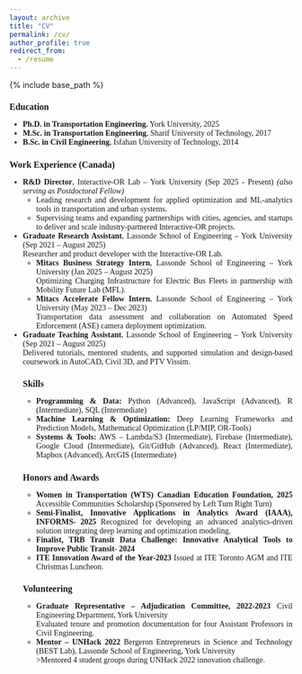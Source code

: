 ```yaml
---
layout: archive
title: "CV"
permalink: /cv/
author_profile: true
redirect_from:
  - /resume
---
```


{% include base_path %}

<div style="font-size: 14px; font-family: 'Georgia', serif; text-align: justify;">

<h2 style="font-size: 16px; font-family: 'Georgia', serif;">Education</h2>
<ul>
  <li><strong>Ph.D. in Transportation Engineering</strong>, York University, 2025</li>
  <li><strong>M.Sc. in Transportation Engineering</strong>, Sharif University of Technology, 2017</li>
  <li><strong>B.Sc. in Civil Engineering</strong>, Isfahan University of Technology, 2014</li>
</ul>

<h2 style="font-size: 16px; font-family: 'Georgia', serif;">Work Experience (Canada)</h2>
<ul>

  <li><strong>R&D Director</strong>, Interactive-OR Lab – York University (Sep 2025 - Present)
     <em>(also serving as Postdoctoral Fellow)</em>
  <br>
  <ul>
  <li>Leading research and development for applied optimization and ML-analytics tools in transportation and urban systems. </li>
  <li>
  Supervising teams and expanding partnerships with cities, agencies, and startups to deliver and scale industry-partnered Interactive-OR projects.</li>
  </ul>
  </li>

  <li><strong>Graduate Research Assistant</strong>, Lassonde School of Engineering – York University (Sep 2021 – August 2025)
  <br>
  Researcher and product developer with the Interactive-OR Lab.
    <ul>
    <li><strong>Mitacs Business Strategy Intern</strong>, Lassonde School of Engineering – York University (Jan 2025 – August 2025)
    <br>
    Optimizing Charging Infrastructure for Electric Bus Fleets in partnership with Mobility Future Lab (MFL).
    <!-- <ul>
      <li>Optimizing Charging Infrastructure for Electric Bus Fleets in partnership with Mobility Future Lab (MFL).</li>
    <li>Developed a cost minimization model using a heuristic approach.</li>
      <li>Developed an interactive decision-support tool for what-if scenario analysis using WebAssembly and Node.js.</li>
    </ul> -->
    </li>
<li><strong>Mitacs Accelerate Fellow Intern</strong>, Lassonde School of Engineering – York University (May 2023 – Dec 2023)
<br>
Transportation data assessment and collaboration on Automated Speed Enforcement (ASE) camera deployment optimization.
<!-- <ul>
      <li>Transportation Data Assessment and Planning in collaboration with the City of Vaughan.</li>
      <li>Mapped MoveSmart policy goals to data gaps and infrastructure requirements across mobility domains.</li>
      <li>Collaborated on an interactive tool to optimize Automated Speed Enforcement (ASE) camera deployment.</li>
    </ul> -->
    </li>
    </ul>
  </li>

  <li><strong>Graduate Teaching Assistant</strong>, Lassonde School of Engineering – York University (Sep 2021 – August 2025)
  <br>
Delivered tutorials, mentored students, and supported simulation and design-based coursework in AutoCAD, Civil 3D, and PTV Vissim.
  </li>



<h2 style="font-size: 16px; font-family: 'Georgia', serif;">Skills</h2>
<!-- <ul>
  <li><strong>Programming & Data:</strong> Python, JavaScript, R, SQL, C++, MATLAB, REST APIs, Git/GitHub</li>
  <li><strong>Machine Learning:</strong> TensorFlow, PyTorch, Graph Neural Networks, demand forecasting</li>
  <li><strong>Optimization & Operations Research:</strong> Mathematical Optimization (LP/MIP), Deep Learning, Operations Research, Large-scale model design</li>
  <li><strong>Product Development & Cloud Deployment:</strong> Web-based decision support tools, React, HTML/CSS, AWS (Lambda, S3), Firebase, Google Cloud Platform, WebAssembly solvers</li>
  <li><strong>GIS & Spatial Analysis:</strong> Mapbox, ArcGIS, TransCAD, PTV Vissim/Vissum, AutoCAD, Civil 3D, Arena</li>
  <li><strong>Soft Skills:</strong> Project Management, Problem Solving, Cross-Functional Collaboration, Technical Communication</li>
</ul> -->
<ul>
  <li><strong>Programming & Data:</strong> Python (Advanced), JavaScript (Advanced), R (Intermediate), SQL (Intermediate)</li>
  <li><strong>Machine Learning & Optimization:</strong> Deep Learning Frameworks and Prediction Models, Mathematical Optimization (LP/MIP, OR-Tools)</li>
  <li><strong>Systems & Tools:</strong> AWS – Lambda/S3 (Intermediate), Firebase (Intermediate), Google Cloud (Intermediate), Git/GitHub (Advanced), React (Intermediate), Mapbox (Advanced), ArcGIS (Intermediate)</li>
</ul>

<h2 style="font-size: 16px; font-family: 'Georgia', serif;">Honors and Awards</h2>
<ul>
  <li><strong> Women in Transportation (WTS) Canadian Education Foundation, 2025</strong> Accessible Communities Scholarship (Sponsered by Left Turn Right Turn) </li>
  <li><strong> Semi-Finalist, Innovative Applications in Analytics Award (IAAA), INFORMS- 2025</strong> Recognized for developing an advanced analytics-driven solution integrating deep learning and optimization modeling. </li>
  <li><strong> Finalist, TRB Transit Data Challenge: Innovative Analytical Tools to Improve Public Transit- 2024</strong> </li>
  <li><strong> ITE Innovation Award of the Year-2023</strong> Issued at ITE Toronto AGM and ITE Christmas Luncheon.</li>
</ul>

<h2 style="font-size: 16px; font-family: 'Georgia', serif;">Volunteering</h2>
<ul>
  <li><strong>Graduate Representative – Adjudication Committee, 2022-2023</strong> Civil Engineering Department, York University
    <br> Evaluated tenure and promotion documentation for four Assistant Professors in Civil Engineering.
  </li>
  <li><strong> Mentor – UNHack 2022</strong> Bergeron Entrepreneurs in Science and Technology (BEST Lab), Lassonde School of Engineering, York University
    <br>
    >Mentored 4 student groups during UNHack 2022 innovation challenge.
  </li>
</ul>
